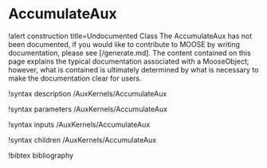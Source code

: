 <!-- MOOSE Documentation Stub: Remove this when content is added. -->

# AccumulateAux

!alert construction title=Undocumented Class
The AccumulateAux has not been documented, if you would like to contribute to MOOSE by
writing documentation, please see [/generate.md]. The content contained on this page explains
the typical documentation associated with a MooseObject; however, what is contained is ultimately
determined by what is necessary to make the documentation clear for users.

!syntax description /AuxKernels/AccumulateAux

!syntax parameters /AuxKernels/AccumulateAux

!syntax inputs /AuxKernels/AccumulateAux

!syntax children /AuxKernels/AccumulateAux

!bibtex bibliography
